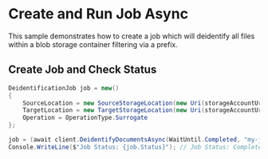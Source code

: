 # Create and Run Job Async

This sample demonstrates how to create a job which will deidentify all files within a blob storage container filtering via a prefix.


## Create Job and Check Status

```C# Snippet:AzHealthDeidSample2Async_CreateJob
DeidentificationJob job = new()
{
    SourceLocation = new SourceStorageLocation(new Uri(storageAccountUrl), "folder1/"),
    TargetLocation = new TargetStorageLocation(new Uri(storageAccountUrl), "output_path"),
    Operation = OperationType.Surrogate
};

job = (await client.DeidentifyDocumentsAsync(WaitUntil.Completed, "my-job-1", job)).Value;
Console.WriteLine($"Job Status: {job.Status}"); // Job Status: Completed
```
